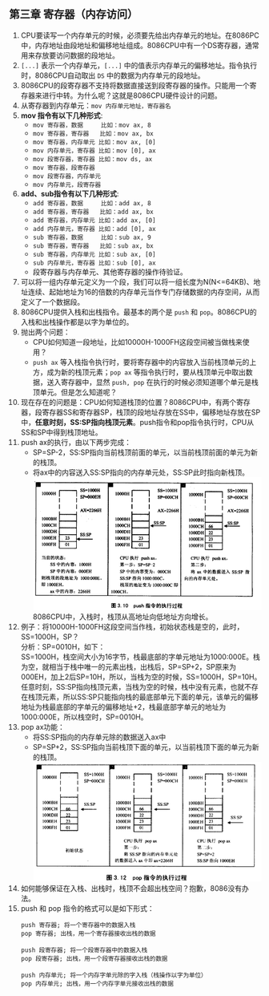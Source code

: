 ## 第三章 寄存器（内存访问）      
1.  CPU要读写一个内存单元的时候，必须要先给出内存单元的地址。在8086PC中，内存地址由段地址和偏移地址组成。8086CPU中有一个DS寄存器，通常用来存放要访问数据的段地址。      
2.  `[...]` 表示一个内存单元，`[...]` 中的值表示内存单元的偏移地址。指令执行时，8086CPU自动取出 `DS` 中的数据为内存单元的段地址。    
3.  8086CPU的段寄存器不支持将数据直接送到段寄存器的操作。只能用一个寄存器来进行中转。为什么呢？这就是8086CPU硬件设计的问题。    
4.  从寄存器到内存单元：`mov 内存单元地址，寄存器名`      
5.  __mov 指令有以下几种形式__:       
    + `mov 寄存器，数据     比如：mov ax, 8`    
    + `mov 寄存器，寄存器   比如：mov ax, bx`     
    + `mov 寄存器，内存单元 比如：mov ax, [0]`      
    + `mov 内存单元，寄存器 比如：mov [0], ax`      
    + `mov 段寄存器，寄存器 比如：mov ds, ax`     
    + `mov 寄存器，段寄存器`      
    + `mov 段寄存器，内存单元`      
    + `mov 内存单元，段寄存器`      
6.  __add、sub指令有以下几种形式__:     
    + `add 寄存器，数据     比如：add ax, 8`    
    + `add 寄存器，寄存器   比如：add ax, bx`     
    + `add 寄存器，内存单元 比如：add ax, [0]`      
    + `add 内存单元，寄存器 比如：add [0], ax`      
    + `sub 寄存器，数据     比如：sub ax, 9`    
    + `sub 寄存器，寄存器   比如：sub ax, bx`     
    + `sub 寄存器，内存单元 比如：sub ax, [0]`      
    + `sub 内存单元，寄存器 比如：sub [0], ax`      
    + 段寄存器与内存单元、其他寄存器的操作待验证。      
7.  可以将一组内存单元定义为一个段，我们可以将一组长度为N(N<=64KB)、地址连续、起始地址为16的倍数的内存单元当作专门存储数据的内存空间，从而定义了一个数据段。      
8.  8086CPU提供入栈和出栈指令。最基本的两个是 `push` 和 `pop`。8086CPU的入栈和出栈操作都是以字为单位的。      
9.  抛出两个问题：      
    + CPU如何知道一段地址，比如10000H-1000FH这段空间被当做栈来使用？     
    + `push ax` 等入栈指令执行时，要将寄存器中的内容放入当前栈顶单元的上方，成为新的栈顶元素；`pop ax` 等指令执行时，要从栈顶单元中取出数据，送入寄存器中，显然 `push, pop` 在执行的时候必须知道哪个单元是栈顶单元。但是怎么知道呢？       
10.  现在存在的问题是：CPU如何知道栈顶的位置？8086CPU中，有两个寄存器，段寄存器SS和寄存器SP，栈顶的段地址存放在SS中，偏移地址存放在SP中，__任意时刻，SS:SP指向栈顶元素__。push指令和pop指令执行时，CPU从SS和SP中得到栈顶地址。      
11.  push ax的执行，由以下两步完成：      
     + SP=SP-2，SS:SP指向当前栈顶前面的单元，以当前栈顶前面的单元为新的栈顶。     
     + 将ax中的内容送入SS:SP指向的内存单元处，SS:SP此时指向新栈顶。     
     ![alt push指令的执行过程](../../pictures/push指令的执行过程.PNG "push指令的执行过程")      
     8086CPU中，入栈时，栈顶从高地址向低地址方向增长。    
12.  例子：将10000H-1000FH这段空间当作栈，初始状态栈是空的，此时，SS=1000H，SP？        
     分析：SP=0010H，如下：     
     SS=1000H，栈空间大小为16字节，栈最底部的字单元地址为1000:000E。栈为空，就相当于栈中唯一的元素出栈，出栈后，SP=SP+2，SP原来为000EH，加上2后SP=10H，所以，当栈为空的时候，SS=1000H，SP=10H。     
     任意时刻，SS:SP指向栈顶元素，当栈为空的时候，栈中没有元素，也就不存在栈顶元素，所以SS:SP只能指向栈的最底部单元下面的单元，该单元的偏移地址为栈最底部的字单元的偏移地址+2，栈最底部字单元的地址为1000:000E，所以栈空时，SP=0010H。      
13.  pop ax功能：     
     + 将SS:SP指向的内存单元除的数据送入ax中      
     + SP=SP+2，SS:SP指向当前栈顶下面的单元，以当前栈顶下面的单元为新的栈顶。   
     ![alt pop指令的执行过程](../../pictures/pop指令的执行过程.PNG "pop指令的执行过程")      
14.  如何能够保证在入栈、出栈时，栈顶不会超出栈空间？抱歉，8086没有办法。       
15.  push 和 pop 指令的格式可以是如下形式：     
     ```
     push 寄存器; 将一个寄存器中的数据入栈
     pop 寄存器; 出栈，用一个寄存器接收出栈的数据

     push 段寄存器; 将一个段寄存器中的数据入栈
     pop 段寄存器; 出栈，用一个段寄存器接收出栈的数据

     push 内存单元; 将一个内存字单元除的字入栈（栈操作以字为单位）
     pop 内存单元; 出栈，用一个内存字单元接收出栈的数据
     ```
